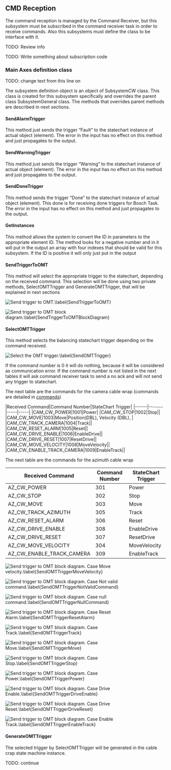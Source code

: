 ## CMD Reception

The command reception is managed by the Command Receiver, but this subsystem must be subscribed in the command receiver
task in order to receive commands. Also this subsystems must define the class to be interface with it.

TODO: Review info

TODO: Write something about subscription code

### Main Axes definition class

TODO: change text from this line on

The subsystem definition object is an object of SubsystemCW class. This class is created for this subsystem specifically
and overrides the parent class SubsystemGeneral class.
The methods that overrides parent methods are described in next sections.

#### SendAlarmTrigger

This method just sends the trigger “Fault” to the statechart instance of actual object (element). The error in the input
has no effect on this method and just propagates to the output.

#### SendWarningTrigger

This method just sends the trigger “Warning” to the statechart instance of actual object (element). The error in the
input has no effect on this method and just propagates to the output.

#### SendDoneTrigger

This method sends the trigger “Done” to the statechart instance of actual object (element). This done is for receiving
done triggers for Bosch Task. The error in the input has no effect on this method and just propagates to the output.

#### GetInstances

This method allows the system to convert the ID in parameters to the appropriate element ID. The method looks for a
negative number and in it will put in the output an array with four indexes that should be valid for this subsystem.
If the ID is positive it will only just put in the output

#### SendTriggerToOMT

This method will select the appropriate trigger to the statechart, depending on the received command. This selection
will be done using two private methods, SelectOMTTrigger and GenerateOMTTrigger, that will be explained in next sections

![Send trigger to OMT.\label{SendTriggerToOMT}](../Resources/figures/AzimuthAndCameraCableWrap/SendTriggerToOMT_ContextHelp.PNG)

![Send trigger to OMT block diagram.\label{SendTriggerToOMTBlockDiagram}](../Resources/figures/AzimuthAndCameraCableWrap/SendTriggerToOMT_BlockDiagram.PNG)

#### SelectOMTTrigger

This method selects the balancing statechart trigger depending on the command received.

![Select the OMT trigger.\label{SendOMTTrigger}](../Resources/figures/AzimuthAndCameraCableWrap/SelectOMTTrigger_ContextHelp.PNG)

If the command number is 0 it will do nothing, because it will be considered as communication error.
If the command number is not listed in the next tables it will ask command receiver task to send a no ack and will not
send any trigger to statechart.

The next table are the commands for the camera cable wrap (commands are detailed in [commands](/01%20Commands.md#Commands))

|Received Command|Command Number|StateChart Trigger|
|------|-------|-----|-----|
|CAM_CW_POWER|1001|Power|
|CAM_CW_STOP|1002|Stop||
|CAM_CW_MOVE|1003|Move|Position(DBL), Velocity (DBL), |
|CAM_CW_TRACK_CAMERA|1004|Track||
|CAM_CW_RESET_ALARM|1005|Reset||
|CAM_CW_DRIVE_ENABLE|1006|EnableDrive||
|CAM_CW_DRIVE_RESET|1007|ResetDrive||
|CAM_CW_MOVE_VELOCITY|1008|MoveVelocity||
|CAM_CW_ENABLE_TRACK_CAMERA|1009|EnableTrack||

The next table are the commands for the azimuth cable wrap

|Received Command|Command Number|StateChart Trigger|
|------|-------|-----|
|AZ_CW_POWER|301|Power|
|AZ_CW_STOP|302|Stop|
|AZ_CW_MOVE|303|Move|
|AZ_CW_TRACK_AZIMUTH|305|Track|
|AZ_CW_RESET_ALARM|306|Reset|
|AZ_CW_DRIVE_ENABLE|308|EnableDrive|
|AZ_CW_DRIVE_RESET|307|ResetDrive|
|AZ_CW_MOVE_VELOCITY|304|MoveVelocity|
|AZ_CW_ENABLE_TRACK_CAMERA|309|EnableTrack|

![Send trigger to OMT block diagram. Case Move velocity.\label{SendOMTTriggerMoveVelocity}](../Resources/figures/AzimuthAndCameraCableWrap/SubsystemCW_lvclass_SelectOMTTriggerd.png)

![Send trigger to OMT block diagram. Case Not valid command.\label{SendOMTTriggerNotValidCommand}](../Resources/figures/AzimuthAndCameraCableWrap/SubsystemCW_lvclass_SelectOMTTriggerd1.png)

![Send trigger to OMT block diagram. Case null command.\label{SendOMTTriggerNullCommand}](../Resources/figures/AzimuthAndCameraCableWrap/SubsystemCW_lvclass_SelectOMTTriggerd2.png)

![Send trigger to OMT block diagram. Case Reset Alarm.\label{SendOMTTriggerResetAlarm}](../Resources/figures/AzimuthAndCameraCableWrap/SubsystemCW_lvclass_SelectOMTTriggerd3.png)

![Send trigger to OMT block diagram. Case Track.\label{SendOMTTriggerTrack}](../Resources/figures/AzimuthAndCameraCableWrap/SubsystemCW_lvclass_SelectOMTTriggerd5.png)

![Send trigger to OMT block diagram. Case Move.\label{SendOMTTriggerMove}](../Resources/figures/AzimuthAndCameraCableWrap/SubsystemCW_lvclass_SelectOMTTriggerd8.png)

![Send trigger to OMT block diagram. Case Stop.\label{SendOMTTriggerStop}](../Resources/figures/AzimuthAndCameraCableWrap/SubsystemCW_lvclass_SelectOMTTriggerd10.png)

![Send trigger to OMT block diagram. Case Power.\label{SendOMTTriggerPower}](../Resources/figures/AzimuthAndCameraCableWrap/SubsystemCW_lvclass_SelectOMTTriggerd12.png)

![Send trigger to OMT block diagram. Case Drive Enable.\label{SendOMTTriggerDriveEnable}](../Resources/figures/AzimuthAndCameraCableWrap/SubsystemCW_lvclass_SelectOMTTriggerd14.png)

![Send trigger to OMT block diagram. Case Drive Reset.\label{SendOMTTriggerDriveReset}](../Resources/figures/AzimuthAndCameraCableWrap/SubsystemCW_lvclass_SelectOMTTriggerd16.png)

![Send trigger to OMT block diagram. Case Enable Track.\label{SendOMTTriggerEnableTrack}](../Resources/figures/AzimuthAndCameraCableWrap/SubsystemCW_lvclass_SelectOMTTriggerd18.png)

#### GenerateOMTTrigger

The selected trigger by SelectOMTTrigger will be generated in the cable crap state machine instance.

TODO: continue
